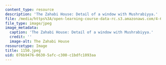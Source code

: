 ```yaml
---
content_type: resource
description: 'The Zahabi House: Detail of a window with Mushrabiyya.'
file: /media/https%3A/open-learning-course-data-rc.s3.amazonaws.com/4-615-the-architecture-of-cairo-spring-2002/076b947606305afcc300c1bdfc1093aa_1150.jpeg
file_type: image/jpeg
image_metadata:
  caption: 'The Zahabi House: Detail of a window with Mushrabiyya.'
  credit: ''
  image-alt: The Zahabi House
resourcetype: Image
title: 1150.jpeg
uid: 076b9476-0630-5afc-c300-c1bdfc1093aa
---
```

